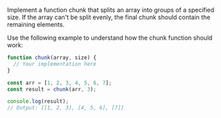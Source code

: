 Implement a function chunk that splits an array into groups of a specified size. If the array can't be split evenly, the final chunk should contain the remaining elements.

Use the following example to understand how the chunk function should work:


```js index.js
function chunk(array, size) {
  // Your implementation here
}

const arr = [1, 2, 3, 4, 5, 6, 7];
const result = chunk(arr, 3);

console.log(result); 
// Output: [[1, 2, 3], [4, 5, 6], [7]]
```
